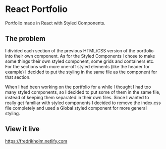 # React Portfolio

Portfolio made in React with Styled Components.

## The problem

I divided each section of the previous HTML/CSS version of the portfolio into their own component. As for the Styled Components I chose to make some things their own styled component, some grids and containers etc. For the sections with more one-off styled elements (like the header for example) I decided to put the styling in the same file as the component for that section. 

When I had been working on the portfolio for a while I thought I had too many styled components, so I decided to put some of them in the same file, instead of keeping them separated in their own files. Since I wanted to really get familiar with styled components I decided to remove the index.css file completely and used a Global styled component for more general styling.

## View it live

https://fredrikholm.netlify.com
